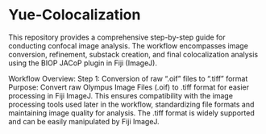 # Yue-Colocalization
This repository provides a comprehensive step-by-step guide for conducting confocal image analysis. The workflow encompasses image conversion, refinement, substack creation, and final colocalization analysis using the BIOP JACoP plugin in Fiji (ImageJ).

Workflow Overview:
Step 1: Conversion of raw “.oif” files to “.tiff” format
    Purpose: Convert raw Olympus Image Files (.oif) to .tiff format for easier processing in Fiji ImageJ.
    This ensures compatibility with the image processing tools used later in the workflow, standardizing file formats and maintaining image quality for analysis. The .tiff format is widely supported and can be easily manipulated by Fiji ImageJ.